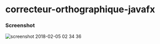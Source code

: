 # correcteur-orthographique-javafx

### Screenshot
![screenshot 2018-02-05 02 34 36](https://user-images.githubusercontent.com/32089827/35784984-2afcd0f6-0a1d-11e8-8b89-a987e2b077f4.png)
